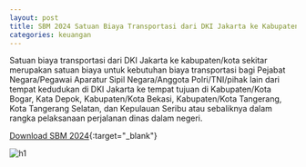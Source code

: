 ```yaml
---
layout: post
title: SBM 2024 Satuan Biaya Transportasi dari DKI Jakarta ke Kabupaten/Kota Sekitar (One Way)
categories: keuangan
---
```


Satuan biaya transportasi dari DKI Jakarta ke kabupaten/kota sekitar merupakan satuan biaya untuk kebutuhan biaya transportasi bagi Pejabat Negara/Pegawai Aparatur Sipil Negara/Anggota Polri/TNI/pihak lain dari tempat kedudukan di DKI Jakarta ke tempat tujuan di Kabupaten/Kota Bogar, Kata Depok, Kabupaten/Kota Bekasi, Kabupaten/Kota Tangerang, Kota Tangerang Selatan, dan Kepulauan Seribu atau sebaliknya dalam rangka pelaksanaan perjalanan dinas dalam negeri.

[Download SBM 2024](https://jdih.kemenkeu.go.id/download/8be2507a-7c39-480f-b271-88e74e59e272/2023pmkeuangan049.pdf){:target="_blank"}

![h1](https://blogger.googleusercontent.com/img/b/R29vZ2xl/AVvXsEh1m2cdrQdL2yHAxkHqSXO9s__iL1u2eHG1eX-nk5fIHL4JZfMm6hK_PjogN_ZNy6zvzx67J1EhcEVo4fZXx8zq2Ectb532zF2k35iH7lMZGIjmgYycVI_Fq6phSWfmIVY1GxTnpjrrsV2jPdYa73JVSZLEAk1Go5Evk-5b4BYrO5buSQ/s1600/SBM_2024_2_Page_07.jpg)